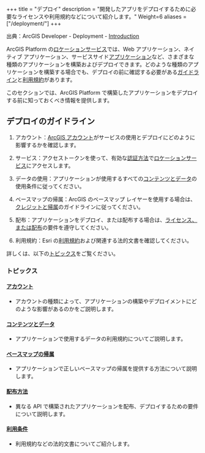 +++
title = "デプロイ"
description = "開発したアプリをデプロイするために必要なライセンスや利用規約などについて紹介します。"
Weight=6
aliases = ["/deployment/"]
+++

出典：ArcGIS Developer - Deployment - [Introduction](https://developers.arcgis.com/documentation/mapping-apis-and-services/deployment/)

ArcGIS Platform の[ロケーションサービス](https://developers.arcgis.com/documentation/mapping-apis-and-services/services/)では、Web アプリケーション、ネイティブ アプリケーション、サービスサイド[アプリケーション](https://developers.arcgis.com/documentation/mapping-apis-and-services/deployment/distribution/)など、さまざまな種類のアプリケーションを構築およびデプロイできます。どのような種類のアプリケーションを構築する場合でも、デプロイの前に確認する必要がある[ガイドライン](https://developers.arcgis.com/documentation/mapping-apis-and-services/deployment/#deployment-guidelines)と[利用規約](https://developers.arcgis.com/documentation/mapping-apis-and-services/deployment/terms-of-use/)があります。

このセクションでは、ArcGIS Platform で構築したアプリケーションをデプロイする前に知っておくべき情報を提供します。

## デプロイのガイドライン 

1. アカウント：[ArcGIS アカウント](https://developers.arcgis.com/documentation/mapping-apis-and-services/deployment/accounts/)がサービスの使用とデプロイにどのように影響するかを確認します。

2. サービス：アクセストークンを使って、有効な[認証方法](https://developers.arcgis.com/documentation/mapping-apis-and-services/security/#authentication-methods)で[ロケーションサービス](https://developers.arcgis.com/documentation/mapping-apis-and-services/services/)にアクセスします。

3. データの使用：アプリケーションが使用するすべての[コンテンツとデータ](https://developers.arcgis.com/documentation/mapping-apis-and-services/deployment/content-and-data/)の使用条件に従ってください。

4. ベースマップの帰属：ArcGIS のベースマップ レイヤーを使用する場合は、[クレジットと帰属](https://developers.arcgis.com/documentation/mapping-apis-and-services/deployment/basemap-attribution/)のガイドラインに従ってください。

5. 配布：アプリケーションをデプロイ、または配布する場合は、[ライセンス、または配布](https://developers.arcgis.com/documentation/mapping-apis-and-services/deployment/distribution/)の要件を遵守してください。

6. 利用規約：Esri の[利用規約](https://developers.arcgis.com/documentation/mapping-apis-and-services/deployment/terms-of-use/)および関連する法的文書を確認してください。

詳しくは、以下の[トピックス](#トピックス)をご覧ください。

### トピックス

#### [アカウント](https://developers.arcgis.com/documentation/mapping-apis-and-services/deployment/accounts/)
- アカウントの種類によって、アプリケーションの構築やデプロイメントにどのような影響があるのかをご説明します。

#### [コンテンツとデータ](https://developers.arcgis.com/documentation/mapping-apis-and-services/deployment/content-and-data/)
- アプリケーションで使用するデータの利用規約についてご説明します。

#### [ベースマップの帰属](https://developers.arcgis.com/documentation/mapping-apis-and-services/deployment/basemap-attribution/)
- アプリケーションで正しいベースマップの帰属を提供する方法について説明します。

#### [配布方法](https://developers.arcgis.com/documentation/mapping-apis-and-services/deployment/distribution/)
- 異なる API で構築されたアプリケーションを配布、デプロイするための要件について説明します。

#### [利用条件](https://developers.arcgis.com/documentation/mapping-apis-and-services/deployment/terms-of-use/)
- 利用規約などの法的文書についてご紹介します。